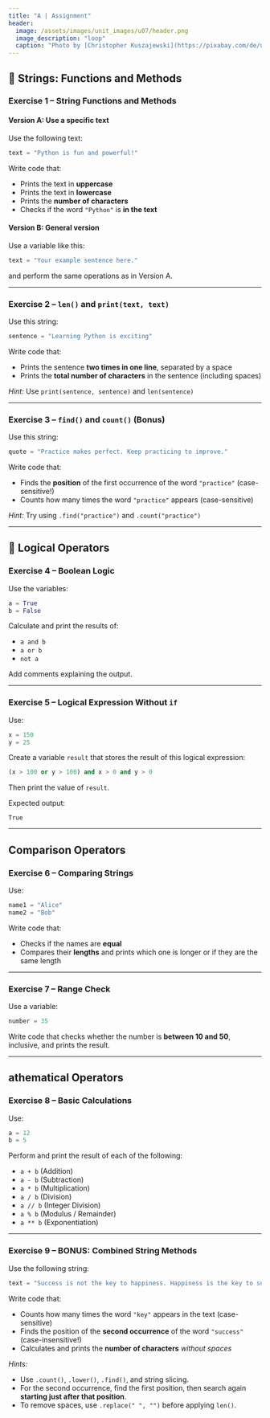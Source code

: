 ```yaml
---
title: "A | Assignment"
header:
  image: /assets/images/unit_images/u07/header.png
  image_description: "loop"
  caption: "Photo by [Christopher Kuszajewski](https://pixabay.com/de/users/kuszapro-369349/?utm_source=link-attribution&amp;utm_medium=referral&amp;utm_campaign=image&amp;utm_content=583537) [from Pixabay](https://pixabay.com/de/?utm_source=link-attribution&amp;utm_medium=referral&amp;utm_campaign=image&amp;utm_content=583537)"
---
```


## 🧩 Strings: Functions and Methods

### Exercise 1 – String Functions and Methods

#### Version A: Use a specific text
Use the following text:
```python
text = "Python is fun and powerful!"
```

Write code that:
- Prints the text in **uppercase**
- Prints the text in **lowercase**
- Prints the **number of characters**
- Checks if the word `"Python"` is **in the text**

#### Version B: General version
Use a variable like this:
```python
text = "Your example sentence here."
```
and perform the same operations as in Version A.

---

### Exercise 2 – `len()` and `print(text, text)`

Use this string:
```python
sentence = "Learning Python is exciting"
```

Write code that:
- Prints the sentence **two times in one line**, separated by a space
- Prints the **total number of characters** in the sentence (including spaces)

*Hint:* Use `print(sentence, sentence)` and `len(sentence)`

---

### Exercise 3 – `find()` and `count()` (Bonus)

Use this string:
```python
quote = "Practice makes perfect. Keep practicing to improve."
```

Write code that:
- Finds the **position** of the first occurrence of the word `"practice"` (case-sensitive!)
- Counts how many times the word `"practice"` appears (case-sensitive)

*Hint:* Try using `.find("practice")` and `.count("practice")`

---

## 🧠  Logical Operators

### Exercise 4 – Boolean Logic

Use the variables:
```python
a = True
b = False
```

Calculate and print the results of:
- `a and b`
- `a or b`
- `not a`

Add comments explaining the output.

---

### Exercise 5 – Logical Expression Without `if`

Use:
```python
x = 150
y = 25
```

Create a variable `result` that stores the result of this logical expression:

```python
(x > 100 or y > 100) and x > 0 and y > 0
```

Then print the value of `result`.

Expected output:
```
True
```

---

## Comparison Operators

### Exercise 6 – Comparing Strings

Use:
```python
name1 = "Alice"
name2 = "Bob"
```

Write code that:
- Checks if the names are **equal**
- Compares their **lengths** and prints which one is longer or if they are the same length

---

### Exercise 7 – Range Check

Use a variable:
```python
number = 35
```

Write code that checks whether the number is **between 10 and 50**, inclusive, and prints the result.

---

## athematical Operators

### Exercise 8 – Basic Calculations

Use:
```python
a = 12
b = 5
```

Perform and print the result of each of the following:
- `a + b` (Addition)
- `a - b` (Subtraction)
- `a * b` (Multiplication)
- `a / b` (Division)
- `a // b` (Integer Division)
- `a % b` (Modulus / Remainder)
- `a ** b` (Exponentiation)

---

### Exercise 9 – BONUS: Combined String Methods

Use the following string:
```python
text = "Success is not the key to happiness. Happiness is the key to success."
```

Write code that:
- Counts how many times the word `"key"` appears in the text (case-sensitive)
- Finds the position of the **second occurrence** of the word `"success"` (case-insensitive!)
- Calculates and prints the **number of characters** *without spaces*

*Hints:*
- Use `.count()`, `.lower()`, `.find()`, and string slicing.
- For the second occurrence, find the first position, then search again **starting just after that position**.
- To remove spaces, use `.replace(" ", "")` before applying `len()`.

